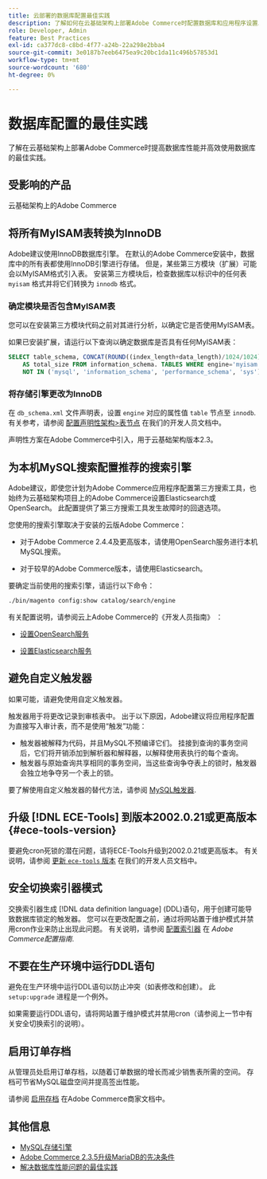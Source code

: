 ```yaml
---
title: 云部署的数据库配置最佳实践
description: 了解如何在云基础架构上部署Adobe Commerce时配置数据库和应用程序设置以提高性能。
role: Developer, Admin
feature: Best Practices
exl-id: ca377dc8-c8bd-4f77-a24b-22a298e2bba4
source-git-commit: 3e0187b7eeb6475ea9c20bc1da11c496b57853d1
workflow-type: tm+mt
source-wordcount: '680'
ht-degree: 0%

---
```


# 数据库配置的最佳实践

了解在云基础架构上部署Adobe Commerce时提高数据库性能并高效使用数据库的最佳实践。

## 受影响的产品

云基础架构上的Adobe Commerce

## 将所有MyISAM表转换为InnoDB

Adobe建议使用InnoDB数据库引擎。 在默认的Adobe Commerce安装中，数据库中的所有表都使用InnoDB引擎进行存储。 但是，某些第三方模块（扩展）可能会以MyISAM格式引入表。 安装第三方模块后，检查数据库以标识中的任何表 `myisam` 格式并将它们转换为 `innodb` 格式。

### 确定模块是否包含MyISAM表

您可以在安装第三方模块代码之前对其进行分析，以确定它是否使用MyISAM表。

如果已安装扩展，请运行以下查询以确定数据库是否具有任何MyISAM表：

```sql
SELECT table_schema, CONCAT(ROUND((index_length+data_length)/1024/1024),'MB')
    AS total_size FROM information_schema. TABLES WHERE engine='myisam' AND table_schema
    NOT IN ('mysql', 'information_schema', 'performance_schema', 'sys');
```

### 将存储引擎更改为InnoDB

在 `db_schema.xml` 文件声明表，设置 `engine` 对应的属性值 `table` 节点至 `innodb`. 有关参考，请参阅 [配置声明性架构>表节点](https://developer.adobe.com/commerce/php/development/components/declarative-schema/configuration/) 在我们的开发人员文档中。

声明性方案在Adobe Commerce中引入，用于云基础架构版本2.3。

## 为本机MySQL搜索配置推荐的搜索引擎

Adobe建议，即使您计划为Adobe Commerce应用程序配置第三方搜索工具，也始终为云基础架构项目上的Adobe Commerce设置Elasticsearch或OpenSearch。 此配置提供了第三方搜索工具发生故障时的回退选项。

您使用的搜索引擎取决于安装的云版Adobe Commerce：

- 对于Adobe Commerce 2.4.4及更高版本，请使用OpenSearch服务进行本机MySQL搜索。

- 对于较早的Adobe Commerce版本，请使用Elasticsearch。

要确定当前使用的搜索引擎，请运行以下命令：

```bash
./bin/magento config:show catalog/search/engine
```

有关配置说明，请参阅云上Adobe Commerce的《开发人员指南》 ：

- [设置OpenSearch服务](https://devdocs.magento.com/cloud/project/services-opensearch.html)

- [设置Elasticsearch服务](https://devdocs.magento.com/cloud/project/services-elastic.html)

## 避免自定义触发器

如果可能，请避免使用自定义触发器。

触发器用于将更改记录到审核表中。 出于以下原因，Adobe建议将应用程序配置为直接写入审计表，而不是使用“触发”功能：

- 触发器被解释为代码，并且MySQL不预编译它们。 挂接到查询的事务空间后，它们将开销添加到解析器和解释器，以解释使用表执行的每个查询。
- 触发器与原始查询共享相同的事务空间，当这些查询争夺表上的锁时，触发器会独立地争夺另一个表上的锁。

要了解使用自定义触发器的替代方法，请参阅 [MySQL触发器](mysql-configuration.md#triggers).

## 升级 [!DNL ECE-Tools] 到版本2002.0.21或更高版本 {#ece-tools-version}

要避免cron死锁的潜在问题，请将ECE-Tools升级到2002.0.21或更高版本。 有关说明，请参阅 [更新 `ece-tools` 版本](https://devdocs.magento.com/cloud/project/ece-tools-update.html) 在我们的开发人员文档中。

## 安全切换索引器模式

<!--This best practice might belong in the Maintenance phase. Database lock prevention might be consolidated under a single heading-->

交换索引器生成 [!DNL data definition language] (DDL)语句，用于创建可能导致数据库锁定的触发器。 您可以在更改配置之前，通过将网站置于维护模式并禁用cron作业来防止出现此问题。
有关说明，请参阅 [配置索引器](https://experienceleague.adobe.com/docs/commerce-operations/configuration-guide/cli/manage-indexers.html#configure-indexers-1) 在 *Adobe Commerce配置指南*.

## 不要在生产环境中运行DDL语句

避免在生产环境中运行DDL语句以防止冲突（如表修改和创建）。 此 `setup:upgrade` 进程是一个例外。

如果需要运行DDL语句，请将网站置于维护模式并禁用cron（请参阅上一节中有关安全切换索引的说明）。

## 启用订单存档

从管理员处启用订单存档，以随着订单数据的增长而减少销售表所需的空间。 存档可节省MySQL磁盘空间并提高签出性能。

请参阅 [启用存档](https://experienceleague.adobe.com/docs/commerce-admin/stores-sales/order-management/orders/order-archive.html) 在Adobe Commerce商家文档中。

## 其他信息

- [MySQL存储引擎](https://dev.mysql.com/doc/refman/8.0/en/storage-engines.html)
- [Adobe Commerce 2.3.5升级MariaDB的先决条件](../maintenance/commerce-235-upgrade-prerequisites-mariadb.md)
- [解决数据库性能问题的最佳实践](../maintenance/resolve-database-performance-issues.md)
